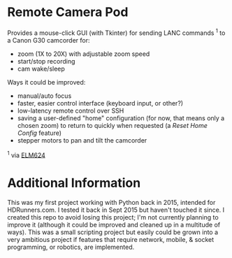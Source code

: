  # Remote Camera Pod
 
 
Provides a mouse-click GUI (with Tkinter) for sending LANC commands <sup>1</sup> to a Canon G30 camcorder for:
- zoom (1X to 20X) with adjustable zoom speed
- start/stop recording
- cam wake/sleep

 Ways it could be improved:
 * manual/auto focus
 * faster, easier control interface (keyboard input, or other?)
 * low-latency remote control over SSH
 * saving a user-defined "home" configuration (for now, that means only a chosen zoom) to return to quickly when requested (a *Reset Home Config* feature)
 * stepper motors to pan and tilt the camcorder
 
 <sup>1</sup> via [ELM624](http://www.appliedlogiceng.com/index_files/Page1389.htm)


# Additional Information

This was my first project working with Python back in 2015, intended for HDRunners.com. I tested it back in Sept 2015 but haven't touched it since.
I created this repo to avoid losing this project; I'm not currently planning to improve it (although it could be improved and cleaned up in a multitude of ways). This was a small scripting project but easily could be grown into a very ambitious project if features that require network, mobile, & socket programming, or robotics, are implemented.
